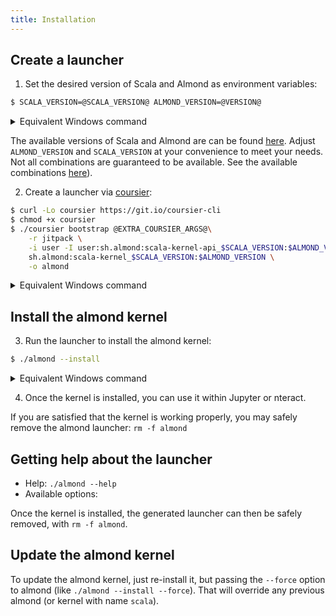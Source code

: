 ```yaml
---
title: Installation
---
```


## Create a launcher

1. Set the desired version of Scala and Almond as environment variables:

```bash
$ SCALA_VERSION=@SCALA_VERSION@ ALMOND_VERSION=@VERSION@
```

<details>
<summary>Equivalent Windows command</summary>
```bat
> set SCALA_VERSION=@SCALA_VERSION@
> set ALMOND_VERSION=@VERSION@
```
</details>

The available versions of Scala and Almond are can be found [here](https://github.com/almond-sh/almond/releases).
Adjust `ALMOND_VERSION` and `SCALA_VERSION` at your convenience to meet your
needs. Not all combinations are guaranteed to be available. See the available
combinations [here](install-versions.md)).

2. Create a launcher via [coursier](http://get-coursier.io):

```bash
$ curl -Lo coursier https://git.io/coursier-cli
$ chmod +x coursier
$ ./coursier bootstrap @EXTRA_COURSIER_ARGS@\
    -r jitpack \
    -i user -I user:sh.almond:scala-kernel-api_$SCALA_VERSION:$ALMOND_VERSION \
    sh.almond:scala-kernel_$SCALA_VERSION:$ALMOND_VERSION \
    -o almond
```

<details>
<summary>Equivalent Windows command</summary>
```bat
> bitsadmin /transfer downloadCoursierCli https://git.io/coursier-cli "%cd%\coursier"
> bitsadmin /transfer downloadCoursierBat https://git.io/coursier-bat "%cd%\coursier.bat"
> .\coursier bootstrap ^
    -r jitpack ^
    -i user -I user:sh.almond:scala-kernel-api_%SCALA_VERSION%:%ALMOND_VERSION% ^
    sh.almond:scala-kernel_%SCALA_VERSION%:%ALMOND_VERSION% ^
    -o almond
> .\almond --install
```
</details>

## Install the almond kernel

3. Run the launcher to install the almond kernel:

```bash
$ ./almond --install
```

<details>
<summary>Equivalent Windows command</summary>
```bat
> .\almond --install
```
</details>

4. Once the kernel is installed, you can use it within Jupyter or nteract.

If you are satisfied that the kernel is working properly, you may safely
remove the almond launcher: `rm -f almond`

## Getting help about the launcher

- Help: `./almond --help`
- Available options:

Once the kernel is installed, the generated launcher can then be safely removed, with `rm -f almond`.

## Update the almond kernel

To update the almond kernel, just re-install it, but passing the `--force` option to almond (like `./almond --install --force`). That will override any previous almond (or kernel with name `scala`).
